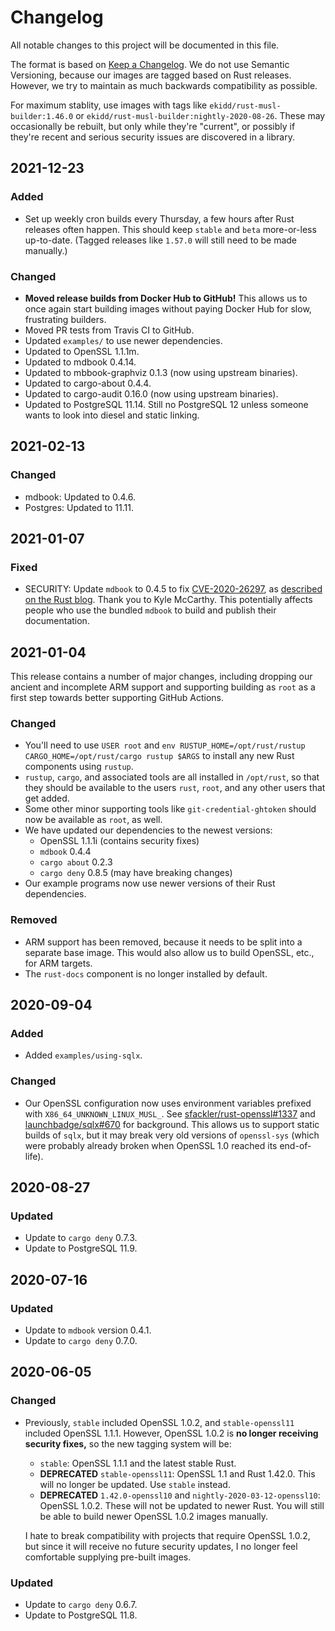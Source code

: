 # Changelog

All notable changes to this project will be documented in this file.

The format is based on [Keep a Changelog](https://keepachangelog.com/en/1.0.0/). We do not use Semantic Versioning, because our images are tagged based on Rust releases. However, we try to maintain as much backwards compatibility as possible.

For maximum stablity, use images with tags like `ekidd/rust-musl-builder:1.46.0` or `ekidd/rust-musl-builder:nightly-2020-08-26`. These may occasionally be rebuilt, but only while they're "current", or possibly if they're recent and serious security issues are discovered in a library.

## 2021-12-23

### Added

- Set up weekly cron builds every Thursday, a few hours after Rust releases often happen. This should keep `stable` and `beta` more-or-less up-to-date. (Tagged releases like `1.57.0` will still need to be made manually.)

### Changed

- **Moved release builds from Docker Hub to GitHub!** This allows us to once again start building images without paying Docker Hub for slow, frustrating builders.
- Moved PR tests from Travis CI to GitHub.
- Updated `examples/` to use newer dependencies.
- Updated to OpenSSL 1.1.1m.
- Updated to mdbook 0.4.14.
- Updated to mbbook-graphviz 0.1.3 (now using upstream binaries).
- Updated to cargo-about 0.4.4.
- Updated to cargo-audit 0.16.0 (now using upstream binaries).
- Updated to PostgreSQL 11.14. Still no PostgreSQL 12 unless someone wants to look into diesel and static linking.

## 2021-02-13

### Changed

- mdbook: Updated to 0.4.6.
- Postgres: Updated to 11.11.

## 2021-01-07

### Fixed

- SECURITY: Update `mdbook` to 0.4.5 to fix [CVE-2020-26297](https://cve.mitre.org/cgi-bin/cvename.cgi?name=CVE-2020-26297), as [described on the Rust blog](https://blog.rust-lang.org/2021/01/04/mdbook-security-advisory.html). Thank you to Kyle McCarthy. This potentially affects people who use the bundled `mdbook` to build and publish their documentation.

## 2021-01-04

This release contains a number of major changes, including dropping our ancient and incomplete ARM support and supporting building as `root` as a first step towards better supporting GitHub Actions.

### Changed

- You'll need to use `USER root` and `env RUSTUP_HOME=/opt/rust/rustup CARGO_HOME=/opt/rust/cargo rustup $ARGS` to install any new Rust components using `rustup`.
- `rustup`, `cargo`, and associated tools are all installed in `/opt/rust`, so that they should be available to the users `rust`, `root`, and any other users that get added.
- Some other minor supporting tools like `git-credential-ghtoken` should now be available as `root`, as well.
- We have updated our dependencies to the newest versions:
  - OpenSSL 1.1.1i (contains security fixes)
  - `mdbook` 0.4.4
  - `cargo about` 0.2.3
  - `cargo deny` 0.8.5 (may have breaking changes)
- Our example programs now use newer versions of their Rust dependencies.

### Removed

- ARM support has been removed, because it needs to be split into a separate base image. This would also allow us to build OpenSSL, etc., for ARM targets.
- The `rust-docs` component is no longer installed by default.

## 2020-09-04

### Added

- Added `examples/using-sqlx`.

### Changed

- Our OpenSSL configuration now uses environment variables prefixed with `X86_64_UNKNOWN_LINUX_MUSL_`. See [sfackler/rust-openssl#1337](https://github.com/sfackler/rust-openssl/issues/1337) and [launchbadge/sqlx#670](https://github.com/launchbadge/sqlx/issues/670) for background. This allows us to support static builds of `sqlx`, but it may break very old versions of `openssl-sys` (which were probably already broken when OpenSSL 1.0 reached its end-of-life).

## 2020-08-27

### Updated

- Update to `cargo deny` 0.7.3.
- Update to PostgreSQL 11.9.

## 2020-07-16

### Updated

- Update to `mdbook` version 0.4.1.
- Update to `cargo deny` 0.7.0.

## 2020-06-05

### Changed

- Previously, `stable` included OpenSSL 1.0.2, and `stable-openssl11` included OpenSSL 1.1.1. However, OpenSSL 1.0.2 is **no longer receiving security fixes,** so the new tagging system will be:
  - `stable`: OpenSSL 1.1.1 and the latest stable Rust.
  - **DEPRECATED** `stable-openssl11`: OpenSSL 1.1 and Rust 1.42.0. This will no longer be updated. Use `stable` instead.
  - **DEPRECATED** `1.42.0-openssl10` and `nightly-2020-03-12-openssl10`: OpenSSL 1.0.2. These will not be updated to newer Rust. You will still be able to build newer OpenSSL 1.0.2 images manually.

  I hate to break compatibility with projects that require OpenSSL 1.0.2, but since it will receive no future security updates, I no longer feel comfortable supplying pre-built images.

### Updated

- Update to `cargo deny` 0.6.7.
- Update to PostgreSQL 11.8.
